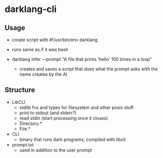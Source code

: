 # darklang-cli

## Usage

- create script with #!/usr/bin/env darklang
- runs same as if it was bash

- darklang infer --prompt "A file that prints 'hello' 100 times in a loop"
  - creates and saves a script that does what the prompt asks with the name creates by the AI

## Structure

- LibCLI
  - stdlib fns and types for filesystem and other posix stuff
  - print to stdout (and stderr?)
  - read stdin (start processing once it closes)
  - Directory.\*
  - File.\*
- CLI
  - binary that runs dark programs, compiled with libcli
- prompt.txt
  - used in addition to the user prompt
